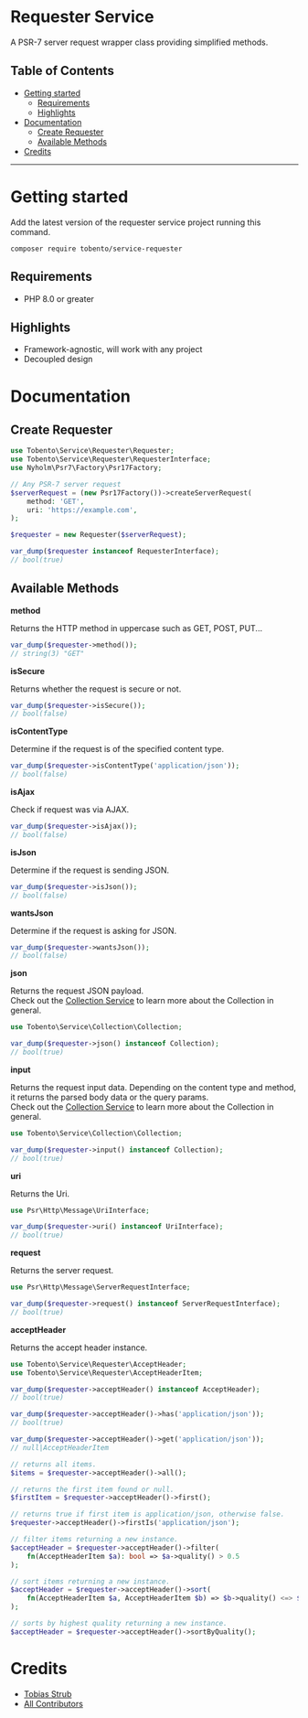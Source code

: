 # Requester Service

A PSR-7 server request wrapper class providing simplified methods.

## Table of Contents

- [Getting started](#getting-started)
	- [Requirements](#requirements)
	- [Highlights](#highlights)
- [Documentation](#documentation)
    - [Create Requester](#create-requester)
    - [Available Methods](#available-methods)
- [Credits](#credits)
___

# Getting started

Add the latest version of the requester service project running this command.

```
composer require tobento/service-requester
```

## Requirements

- PHP 8.0 or greater

## Highlights

- Framework-agnostic, will work with any project
- Decoupled design

# Documentation

## Create Requester

```php
use Tobento\Service\Requester\Requester;
use Tobento\Service\Requester\RequesterInterface;
use Nyholm\Psr7\Factory\Psr17Factory;

// Any PSR-7 server request
$serverRequest = (new Psr17Factory())->createServerRequest(
    method: 'GET',
    uri: 'https://example.com',
);

$requester = new Requester($serverRequest);

var_dump($requester instanceof RequesterInterface);
// bool(true)
```

## Available Methods

**method**

Returns the HTTP method in uppercase such as GET, POST, PUT...

```php
var_dump($requester->method());
// string(3) "GET"
```

**isSecure**

Returns whether the request is secure or not.

```php
var_dump($requester->isSecure());
// bool(false)
```

**isContentType**

Determine if the request is of the specified content type.

```php
var_dump($requester->isContentType('application/json'));
// bool(false)
```

**isAjax**

Check if request was via AJAX.

```php
var_dump($requester->isAjax());
// bool(false)
```

**isJson**

Determine if the request is sending JSON.

```php
var_dump($requester->isJson());
// bool(false)
```

**wantsJson**

Determine if the request is asking for JSON.

```php
var_dump($requester->wantsJson());
// bool(false)
```

**json**

Returns the request JSON payload.\
Check out the [Collection Service](https://github.com/tobento-ch/service-collection#collection) to learn more about the Collection in general.

```php
use Tobento\Service\Collection\Collection;

var_dump($requester->json() instanceof Collection);
// bool(true)
```

**input**

Returns the request input data. Depending on the content type and method, it returns the parsed body data or the query params. \
Check out the [Collection Service](https://github.com/tobento-ch/service-collection#collection) to learn more about the Collection in general.

```php
use Tobento\Service\Collection\Collection;

var_dump($requester->input() instanceof Collection);
// bool(true)
```

**uri**

Returns the Uri.

```php
use Psr\Http\Message\UriInterface;

var_dump($requester->uri() instanceof UriInterface);
// bool(true)
```

**request**

Returns the server request.

```php
use Psr\Http\Message\ServerRequestInterface;

var_dump($requester->request() instanceof ServerRequestInterface);
// bool(true)
```

**acceptHeader**

Returns the accept header instance.

```php
use Tobento\Service\Requester\AcceptHeader;
use Tobento\Service\Requester\AcceptHeaderItem;

var_dump($requester->acceptHeader() instanceof AcceptHeader);
// bool(true)

var_dump($requester->acceptHeader()->has('application/json'));
// bool(true)

var_dump($requester->acceptHeader()->get('application/json'));
// null|AcceptHeaderItem

// returns all items.
$items = $requester->acceptHeader()->all();

// returns the first item found or null.
$firstItem = $requester->acceptHeader()->first();

// returns true if first item is application/json, otherwise false.
$requester->acceptHeader()->firstIs('application/json');

// filter items returning a new instance.
$acceptHeader = $requester->acceptHeader()->filter(
    fn(AcceptHeaderItem $a): bool => $a->quality() > 0.5
);

// sort items returning a new instance.
$acceptHeader = $requester->acceptHeader()->sort(
    fn(AcceptHeaderItem $a, AcceptHeaderItem $b) => $b->quality() <=> $a->quality()
);

// sorts by highest quality returning a new instance.
$acceptHeader = $requester->acceptHeader()->sortByQuality();
```

# Credits

- [Tobias Strub](https://www.tobento.ch)
- [All Contributors](../../contributors)